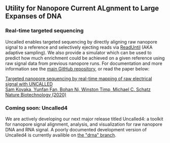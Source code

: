 ## Utility for Nanopore Current ALgnment to Large Expanses of DNA

### Real-time targeted sequencing

Uncalled enables targeted sequencing by directly aligning raw nanopore signal to a reference and selectively ejecting reads via [ReadUntil](https://nanoporetech.com/resource-centre/adaptive-sampling-oxford-nanopore) (AKA adaptive sampling). We also provide a simulator which can be used to predict how much enrichment could be achieved on a given reference using raw signal data from previous nanopore runs. For documentation and more information see the [main GitHub repository](https://github.com/skovaka/UNCALLED), or read the paper below:

[
Targeted nanopore sequencing by real-time mapping of raw electrical signal with UNCALLED \
Sam Kovaka, Yunfan Fan, Bohan Ni, Winston Timp, Michael C. Schatz \
Nature Biotechnology (2020)
](https://www.nature.com/articles/s41587-020-0731-9)

### Coming soon: Uncalled4

We are actively developing our next major release titled Uncalled4: a toolkit for nanopore signal alignment, analysis, and visualization for raw nanopore DNA and RNA signal. A poorly documented development version of Uncalled4 is currently availible on [the "drna" branch](https://github.com/skovaka/UNCALLED/tree/drna).
